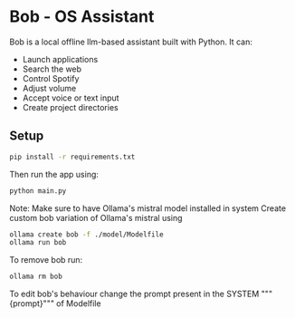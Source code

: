 # Bob - OS Assistant

Bob is a local offline llm-based assistant built with Python. It can:
- Launch applications
- Search the web
- Control Spotify
- Adjust volume
- Accept voice or text input
- Create project directories

## Setup

```bash
pip install -r requirements.txt
```
Then run the app using:
```bash
python main.py
```
Note: Make sure to have Ollama's mistral model installed in system
Create custom bob variation of Ollama's mistral using
```bash
ollama create bob -f ./model/Modelfile
ollama run bob
```
To remove bob run:
```bash
ollama rm bob
```
To edit bob's behaviour change the prompt present in the SYSTEM """{prompt}""" of Modelfile
